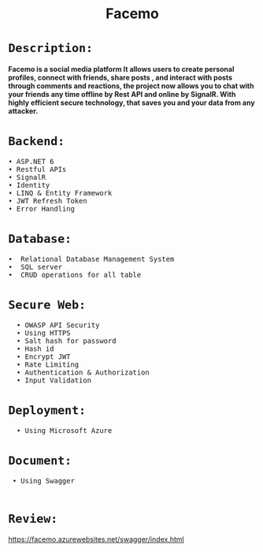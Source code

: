 <h1 align="center">  Facemo</h1>


#  `Description:`
  <h4>
     Facemo is a social media platform It allows users to create personal profiles, connect with friends, share posts
     , and interact with posts through comments and reactions, the project now allows you to chat
     with your friends any time offline by Rest API and online by SignalR.
     With highly efficient secure technology, that saves you and your data from any attacker.
  </h4> 

 
#  `Backend:`
 <pre>
• ASP.NET 6
• Restful APIs
• SignalR
• Identity 
• LINQ & Entity Framework
• JWT Refresh Token
• Error Handling
</pre>

#  `Database:`
 <pre>
•  Relational Database Management System 
•  SQL server
•  CRUD operations for all table
</pre>

#  `Secure Web:`
 <pre>
  • OWASP API Security
  • Using HTTPS 
  • Salt hash for password
  • Hash id
  • Encrypt JWT
  • Rate Limiting
  • Authentication & Authorization 
  • Input Validation
</pre>

#  `Deployment:`
 <pre>
  • Using Microsoft Azure 
</pre>
 
#  `Document:`
 <pre>
 • Using Swagger 
 </pre>

#  `Review:`
https://facemo.azurewebsites.net/swagger/index.html

